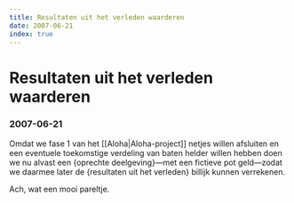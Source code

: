 ```yaml
---
title: Resultaten uit het verleden waarderen
date: 2007-06-21
index: true
---
```

# Resultaten uit het verleden waarderen
### 2007-06-21

Omdat we fase 1 van het [[Aloha|Aloha-project]] netjes willen afsluiten en een eventuele toekomstige verdeling van baten helder willen hebben doen we nu alvast een {oprechte deelgeving}—met een fictieve pot geld—zodat we daarmee later de {resultaten uit het verleden} billijk kunnen verrekenen.

Ach, wat een mooi pareltje.
